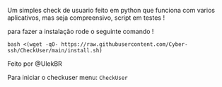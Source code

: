 Um simples check de usuario feito em python que funciona com varios aplicativos, mas seja compreensivo, script em testes ! 

para fazer a instalação rode o seguinte comando !

```bash <(wget -qO- https://raw.githubusercontent.com/Cyber-ssh/CheckUser/main/install.sh)```

Feito por @UlekBR

Para iniciar o checkuser menu: ```CheckUser```
